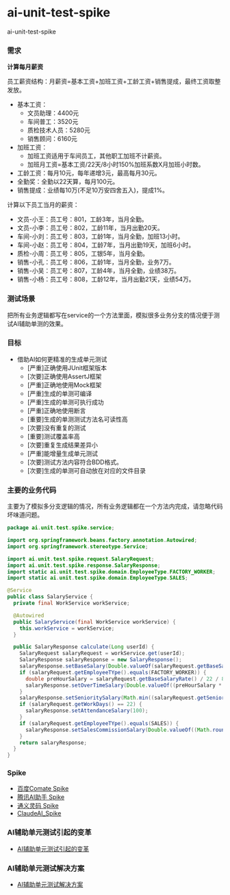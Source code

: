 # ai-unit-test-spike
ai-unit-test-spike

### 需求

**计算每月薪资**

员工薪资结构：月薪资=基本工资+加班工资+工龄工资+销售提成，最终工资取整发放。

* 基本工资：
  * 文员助理：4400元
  * 车间普工：3520元
  * 质检技术人员：5280元
  * 销售顾问：6160元
* 加班工资：
  * 加班工资适用于车间员工，其他职工加班不计薪资。
  * 加班月工资=基本工资/22天/8小时150%加班系数X月加班小时数。
* 工龄工资：每月10元，每年递增3元，最高每月30元。
* 全勤奖：全勤以22天算，每月100元。
* 销售提成：业绩每10万(不足10万安四舍五入)，提成1%。

计算以下员工当月的薪资：

* 文员-小王：员工号：801，工龄3年，当月全勤。
* 文员-小李：员工号：802，工龄11年，当月出勤20天。
* 车间-小刘：员工号：803，工龄1年，当月全勤，加班13小时。
* 车间-小赵：员工号：804，工龄7年，当月出勤19天，加班6小时。
* 质检-小周：员工号：805，工银5年，当月全勤。
* 销售-小孔：员工号：806，工龄1年，当月全勤，业务7万。
* 销售-小吴：员工号：807，工龄4年，当月全勤，业绩38万。
* 销售-小杨：员工号：808，工龄12年，当月出勤21天，业绩54万。

### 测试场景

把所有业务逻辑都写在service的一个方法里面，模拟很多业务分支的情况便于测试AI辅助单测的效果。

### 目标

* 借助AI如何更精准的生成单元测试
  * [严重]正确使用JUnit框架版本
  * [次要]正确使用AssertJ框架
  * [严重]正确地使用Mock框架
  * [严重]生成的单测可编译
  * [严重]生成的单测可执行成功
  * [严重]正确地使用断言
  * [重要]生成的单测测试方法名可读性高
  * [次要]没有重复的测试
  * [重要]测试覆盖率高
  * [次要]重复生成结果差异小
  * [严重]能增量生成单元测试
  * [次要]测试方法内容符合BDD格式。
  * [次要]生成的单测可自动放在对应的文件目录

### 主要的业务代码

主要为了模拟多分支逻辑的情况，所有业务逻辑都在一个方法内完成，请忽略代码坏味道问题。

```java
package ai.unit.test.spike.service;

import org.springframework.beans.factory.annotation.Autowired;
import org.springframework.stereotype.Service;

import ai.unit.test.spike.request.SalaryRequest;
import ai.unit.test.spike.response.SalaryResponse;
import static ai.unit.test.spike.domain.EmployeeType.FACTORY_WORKER;
import static ai.unit.test.spike.domain.EmployeeType.SALES;

@Service
public class SalaryService {
  private final WorkService workService;

  @Autowired
  public SalaryService(final WorkService workService) {
    this.workService = workService;
  }

  public SalaryResponse calculate(Long userId) {
    SalaryRequest salaryRequest = workService.get(userId);
    SalaryResponse salaryResponse = new SalaryResponse();
    salaryResponse.setBaseSalary(Double.valueOf(salaryRequest.getBaseSalaryRate() / 22 * salaryRequest.getWorkDays()).intValue());
    if (salaryRequest.getEmployeeTYpe().equals(FACTORY_WORKER)) {
      double preHourSalary = salaryRequest.getBaseSalaryRate() / 22 / 8 * 1.5;
      salaryResponse.setOverTimeSalary(Double.valueOf((preHourSalary * salaryRequest.getOverTimeHours())).intValue());
    }
    salaryResponse.setSenioritySalary(Math.min((salaryRequest.getSeniority() - 1) * 3 + 10, 30));
    if (salaryRequest.getWorkDays() == 22) {
      salaryResponse.setAttendanceSalary(100);
    }
    if (salaryRequest.getEmployeeTYpe().equals(SALES)) {
      salaryResponse.setSalesCommissionSalary(Double.valueOf((Math.round(salaryRequest.getSalesRevenue() / 10) * 1000)).intValue());
    }
    return salaryResponse;
  }
}
```

### Spike

* [百度Comate Spike](docs/spike/baidu-comate.md)
* [腾讯AI助手 Spike](docs/spike/tencent-ai.md)
* [通义灵码 Spike](docs/spike/tongyi-lingma.md)
* [ClaudeAI_Spike](docs/spike/claude-ai.md)

### AI辅助单元测试引起的变革

* [AI辅助单元测试引起的变革](./docs/ai-unit-test-evolution.md)

### AI辅助单元测试解决方案

* [AI辅助单元测试解决方案](docs/solution/README.md)
